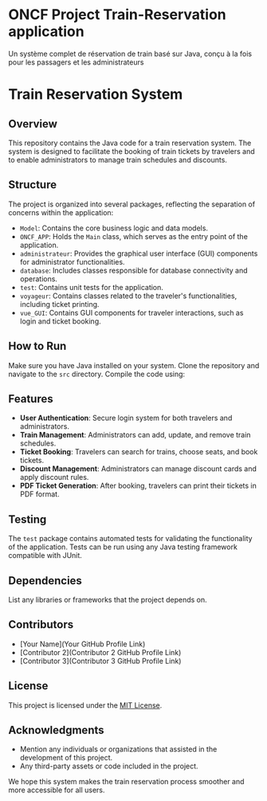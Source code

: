 # ONCF Project Train-Reservation application
Un système complet de réservation de train basé sur Java, conçu à la fois pour les passagers et les administrateurs

# Train Reservation System

## Overview
This repository contains the Java code for a train reservation system. The system is designed to facilitate the booking of train tickets by travelers and to enable administrators to manage train schedules and discounts.

## Structure
The project is organized into several packages, reflecting the separation of concerns within the application:

- `Model`: Contains the core business logic and data models.
- `ONCF_APP`: Holds the `Main` class, which serves as the entry point of the application.
- `administrateur`: Provides the graphical user interface (GUI) components for administrator functionalities.
- `database`: Includes classes responsible for database connectivity and operations.
- `test`: Contains unit tests for the application.
- `voyageur`: Contains classes related to the traveler's functionalities, including ticket printing.
- `vue_GUI`: Contains GUI components for traveler interactions, such as login and ticket booking.

## How to Run
Make sure you have Java installed on your system. Clone the repository and navigate to the `src` directory. Compile the code using:


## Features
- **User Authentication**: Secure login system for both travelers and administrators.
- **Train Management**: Administrators can add, update, and remove train schedules.
- **Ticket Booking**: Travelers can search for trains, choose seats, and book tickets.
- **Discount Management**: Administrators can manage discount cards and apply discount rules.
- **PDF Ticket Generation**: After booking, travelers can print their tickets in PDF format.

## Testing
The `test` package contains automated tests for validating the functionality of the application. Tests can be run using any Java testing framework compatible with JUnit.

## Dependencies
List any libraries or frameworks that the project depends on.

## Contributors
- [Your Name](Your GitHub Profile Link)
- [Contributor 2](Contributor 2 GitHub Profile Link)
- [Contributor 3](Contributor 3 GitHub Profile Link)

## License
This project is licensed under the [MIT License](LICENSE.md).

## Acknowledgments
- Mention any individuals or organizations that assisted in the development of this project.
- Any third-party assets or code included in the project.

We hope this system makes the train reservation process smoother and more accessible for all users.


